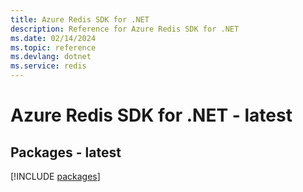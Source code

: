 ```yaml
---
title: Azure Redis SDK for .NET
description: Reference for Azure Redis SDK for .NET
ms.date: 02/14/2024
ms.topic: reference
ms.devlang: dotnet
ms.service: redis
---
```

# Azure Redis SDK for .NET - latest
## Packages - latest
[!INCLUDE [packages](redis-index.md)]